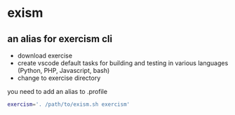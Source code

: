 # exism

## an alias for exercism cli

-   download exercise
-   create vscode default tasks for building and testing in various languages (Python, PHP, Javascript, bash)
-   change to exercise directory

you need to add an alias to .profile

```bash
exercism='. /path/to/exism.sh exercism'
```
